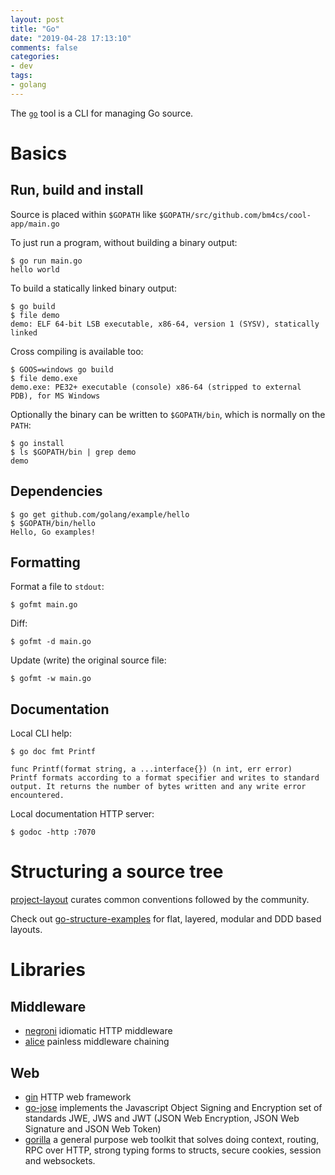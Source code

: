 ```yaml
---
layout: post
title: "Go"
date: "2019-04-28 17:13:10"
comments: false
categories:
- dev
tags:
- golang
---
```


The [`go`](https://golang.org/cmd/go/) tool is a CLI for managing Go source.


# Basics

## Run, build and install

Source is placed within `$GOPATH` like `$GOPATH/src/github.com/bm4cs/cool-app/main.go`

To just run a program, without building a binary output:

    $ go run main.go
    hello world

To build a statically linked binary output:

    $ go build
    $ file demo
    demo: ELF 64-bit LSB executable, x86-64, version 1 (SYSV), statically linked

Cross compiling is available too:

    $ GOOS=windows go build
    $ file demo.exe
    demo.exe: PE32+ executable (console) x86-64 (stripped to external PDB), for MS Windows

Optionally the binary can be written to `$GOPATH/bin`, which is normally on the `PATH`:

    $ go install
    $ ls $GOPATH/bin | grep demo
    demo



## Dependencies

    $ go get github.com/golang/example/hello
    $ $GOPATH/bin/hello
    Hello, Go examples!



## Formatting

Format a file to `stdout`:

    $ gofmt main.go

Diff:

    $ gofmt -d main.go

Update (write) the original source file:

    $ gofmt -w main.go


## Documentation

Local CLI help:

    $ go doc fmt Printf
    
    func Printf(format string, a ...interface{}) (n int, err error)
    Printf formats according to a format specifier and writes to standard
    output. It returns the number of bytes written and any write error
    encountered.

Local documentation HTTP server:

    $ godoc -http :7070



# Structuring a source tree


[project-layout](https://github.com/golang-standards/project-layout) curates common conventions followed by the community.

Check out [go-structure-examples](https://github.com/katzien/go-structure-examples) for flat, layered, modular and DDD based layouts.








# Libraries

## Middleware

* [negroni](https://github.com/urfave/negroni) idiomatic HTTP middleware
* [alice](https://github.com/justinas/alice) painless middleware chaining

## Web

* [gin](https://github.com/gin-gonic/gin) HTTP web framework
* [go-jose](https://github.com/square/go-jose) implements the Javascript Object Signing and Encryption set of standards JWE, JWS and JWT (JSON Web Encryption, JSON Web Signature and JSON Web Token)
* [gorilla](https://www.gorillatoolkit.org/) a general purpose web toolkit that solves doing context, routing, RPC over HTTP, strong typing forms to structs, secure cookies, session and websockets.


